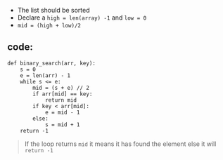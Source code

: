 - The list should be sorted
- Declare a `high = len(array) -1` and `low = 0`
- `mid = (high + low)/2`
## code:
```
def binary_search(arr, key):
    s = 0
    e = len(arr) - 1
    while s <= e:
        mid = (s + e) // 2
        if arr[mid] == key:
            return mid
        if key < arr[mid]:
            e = mid - 1
        else:
            s = mid + 1
    return -1
```

> If the loop returns `mid` it means it has found the element else it will `return -1` 